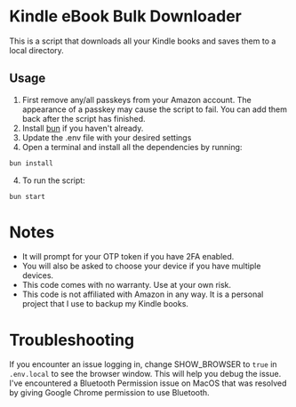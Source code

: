 # Kindle eBook Bulk Downloader

This is a script that downloads all your Kindle books and saves them to a local directory.

## Usage

1. First remove any/all passkeys from your Amazon account. The appearance of a passkey may cause the script to fail. You can add them back after the script has finished.
2. Install [bun](https://bun.sh/) if you haven't already.
3. Update the .env file with your desired settings
4. Open a terminal and install all the dependencies by running:

```bash
bun install
```

4. To run the script:

```bash
bun start
```

# Notes

- It will prompt for your OTP token if you have 2FA enabled.
- You will also be asked to choose your device if you have multiple devices.
- This code comes with no warranty. Use at your own risk.
- This code is not affiliated with Amazon in any way. It is a personal project that I use to backup my Kindle books.

# Troubleshooting

If you encounter an issue logging in, change SHOW_BROWSER to `true` in `.env.local` to see the browser window. This will help you debug the issue. I've encountered a Bluetooth Permission issue on MacOS that was resolved by giving Google Chrome permission to use Bluetooth.
